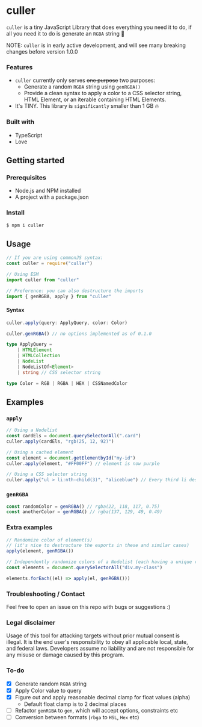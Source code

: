 # culler

`culler` is a tiny JavaScript Library that does everything you need it to do, if all you need it to do is generate an `RGBA` string 🎨

NOTE: `culler` is in early active development, and will see many breaking changes before version 1.0.0

### Features

- `culler` currently only serves ~~one purpose~~ two purposes:
  - Generate a random `RGBA` string using `genRGBA()`
  - Provide a clean syntax to apply a color to a CSS selector string, HTML Element, or an iterable containing HTML Elements.
- It's TINY. This library is `significantly` smaller than 1 GB 🔥

### Built with

- TypeScript
- Love

## Getting started

### Prerequisites

- Node.js and NPM installed
- A project with a package.json

### Install

```bash
$ npm i culler
```

## Usage

```ts
// If you are using commonJS syntax:
const culler = require("culler")

// Using ESM
import culler from "culler"

// Preference: you can also destructure the imports
import { genRGBA, apply } from "culler"
```

#### Syntax

```ts
culler.apply(query: ApplyQuery, color: Color)

culler.genRGBA() // no options implemented as of 0.1.0

type ApplyQuery =
	| HTMLElement
	| HTMLCollection
	| NodeList
	| NodeListOf<Element>
	| string // CSS selector string

type Color = RGB | RGBA | HEX | CSSNamedColor
```

## Examples

### `apply`

```ts
// Using a Nodelist
const cardEls = document.querySelectorAll(".card")
culler.apply(cardEls, "rgb(25, 12, 92)")

// Using a cached element
const element = document.getElementbyId("my-id")
culler.apply(element, "#FF00FF") // element is now purple

// Using a CSS selector string
culler.apply("ul > li:nth-child(3)", "aliceblue") // Every third li descendant of a ul has their background-color property set to aliceblue
```

### `genRGBA`

```ts
const randomColor = genRGBA() // rgba(22, 118, 117, 0.75)
const anotherColor = genRGBA() // rgba(137, 129, 49, 0.49)
```

### Extra examples

```ts
// Randomize color of element(s)
// (it's nice to destructure the exports in these and similar cases)
apply(element, genRGBA())

// Independently randomize colors of a Nodelist (each having a unique random color)
const elements = document.querySelectorAll("div.my-class")

elements.forEach((el) => apply(el, genRGBA()))
```

### Troubleshooting / Contact

Feel free to open an issue on this repo with bugs or suggestions :)

### Legal disclaimer

Usage of this tool for attacking targets without prior mutual consent is illegal. It is the end user's responsibility to obey all applicable local, state, and federal laws. Developers assume no liability and are not responsible for any misuse or damage caused by this program.

### To-do

- [x] Generate random `RGBA` string
- [x] Apply Color value to query
- [x] Figure out and apply reasonable decimal clamp for float values (alpha)
  - Default float clamp is to 2 decimal places
- [ ] Refactor `genRGBA` to `gen`, which will accept options, constraints etc
- [ ] Conversion between formats (`rbga` to `HSL`, `Hex` etc)
